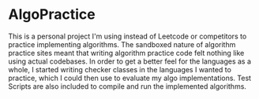 # AlgoPractice

This is a personal project I'm using instead of Leetcode or competitors to practice implementing algorithms. The sandboxed nature of algorithm practice sites meant that writing algorithm practice code felt nothing like using actual codebases. In order to get a better feel for the languages as a whole, I started writing checker classes in the languages I wanted to practice, which I could then use to evaluate my algo implementations. Test Scripts are also included to compile and run the implemented algorithms. 